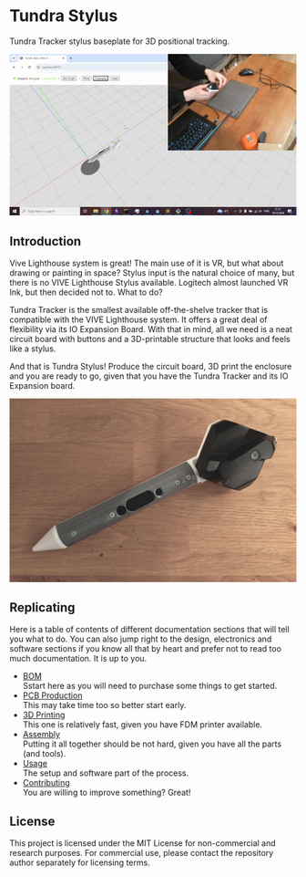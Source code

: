 # Tundra Stylus

Tundra Tracker stylus baseplate for 3D positional tracking.

![Hello Video](media/hello.gif)


## Introduction

Vive Lighthouse system is great! The main use of it is VR, but what about drawing or painting in space? Stylus input is the natural choice of many, but there is no VIVE Lighthouse Stylus available. Logitech almost launched VR Ink, but then decided not to. What to do?

Tundra Tracker is the smallest available off-the-shelve tracker that is compatible with the VIVE Lighthouse system. It offers a great deal of flexibility via its IO Expansion Board. With that in mind, all we need is a neat circuit board with buttons and a 3D-printable structure that looks and feels like a stylus. 

And that is Tundra Stylus! Produce the circuit board, 3D print the enclosure and you are ready to go, given that you have the Tundra Tracker and its IO Expansion board.

![Stylus](media/stylus.jpg)


## Replicating

Here is a table of contents of different documentation sections that will tell you what to do. You can also jump right to the design, electronics and software sections if you know all that by heart and prefer not to read too much documentation. It is up to you.

- [BOM](docs/BOM.md)  
  Sstart here as you will need to purchase some things to get started.
- [PCB Production](docs/PCB_PRODUCTION.md)  
  This may take time too so better start early.
- [3D Printing](docs/3D_PRINTING.md)  
  This one is relatively fast, given you have FDM printer available.
- [Assembly](docs/ASSEMBLY.md)  
  Putting it all together should be not hard, given you have all the parts (and tools).
- [Usage](docs/USAGE.md)  
  The setup and software part of the process.
- [Contributing](docs/CONTRIBUTING.md)  
  You are willing to improve something? Great!


## License

This project is licensed under the MIT License for non-commercial and research purposes. For commercial use, please contact the repository author separately for licensing terms.



